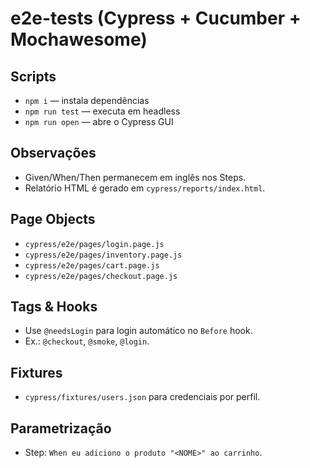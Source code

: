 # e2e-tests (Cypress + Cucumber + Mochawesome)

## Scripts
- `npm i` — instala dependências
- `npm run test` — executa em headless
- `npm run open` — abre o Cypress GUI

## Observações
- Given/When/Then permanecem em inglês nos Steps.
- Relatório HTML é gerado em `cypress/reports/index.html`.

## Page Objects
- `cypress/e2e/pages/login.page.js`
- `cypress/e2e/pages/inventory.page.js`
- `cypress/e2e/pages/cart.page.js`
- `cypress/e2e/pages/checkout.page.js`

## Tags & Hooks
- Use `@needsLogin` para login automático no `Before` hook.
- Ex.: `@checkout`, `@smoke`, `@login`.

## Fixtures
- `cypress/fixtures/users.json` para credenciais por perfil.

## Parametrização
- Step: `When eu adiciono o produto "<NOME>" ao carrinho`.
